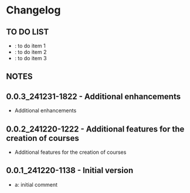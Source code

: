 # Changelog

## TO DO LIST
- : to do item 1
- : to do item 2
- : to do item 3

## NOTES

## 0.0.3_241231-1822 - Additional enhancements
-  Additional enhancements

## 0.0.2_241220-1222 - Additional features for the creation of courses
-  Additional features for the creation of courses

## 0.0.1_241220-1138 - Initial version
- a: initial comment
